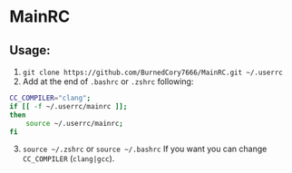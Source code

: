 # MainRC
## Usage:
1. ```git clone https://github.com/BurnedCory7666/MainRC.git ~/.userrc```
2. Add at the end of `.bashrc` or `.zshrc` following:
  ```bash
  CC_COMPILER="clang";
  if [[ -f ~/.userrc/mainrc ]];
  then
	  source ~/.userrc/mainrc;
  fi
  ```
3. ```source ~/.zshrc``` or ```source ~/.bashrc```
If you want you can change `CC_COMPILER` (`clang|gcc`).
